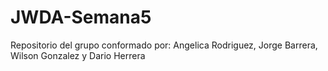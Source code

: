 # JWDA-Semana5
Repositorio del grupo conformado por: Angelica Rodriguez, Jorge Barrera, Wilson Gonzalez y Dario Herrera
